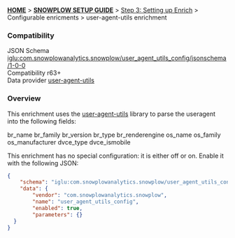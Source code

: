 <a name="top" />

[**HOME**](Home) > [**SNOWPLOW SETUP GUIDE**](Setting-up-Snowplow) > [Step 3: Setting up Enrich](Setting-up-enrich) > Configurable enricments > user-agent-utils enrichment

### Compatibility

JSON Schema   [iglu:com.snowplowanalytics.snowplow/user_agent_utils_config/jsonschema/1-0-0][schema]  
Compatibility r63+  
Data provider [user-agent-utils][user-agent-utils]  

### Overview

This enrichment uses the [user-agent-utils][user-agent-utils] library to parse the useragent into the following fields:

br_name
br_family
br_version
br_type
br_renderengine
os_name
os_family
os_manufacturer
dvce_type
dvce_ismobile

This enrichment has no special configuration: it is either off or on. Enable it with the following JSON:

```json
{
    "schema": "iglu:com.snowplowanalytics.snowplow/user_agent_utils_config/jsonschema/1-0-0",
    "data": {
        "vendor": "com.snowplowanalytics.snowplow",
        "name": "user_agent_utils_config",
        "enabled": true,
        "parameters": {}
  }
}
```

[schema]: http://iglucentral.com/schemas/com.snowplowanalytics.snowplow/user_agent_utils_config/jsonschema/1-0-0
[user-agent-utils]: https://github.com/HaraldWalker/user-agent-utils
